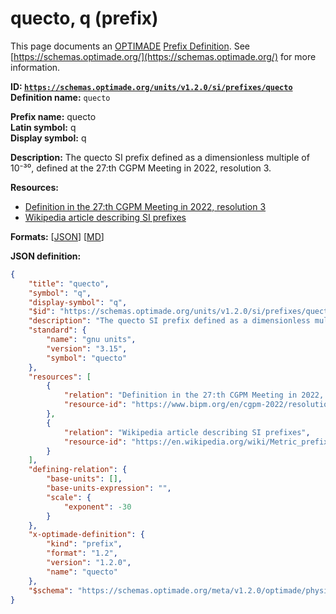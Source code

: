 # quecto, q (prefix)
This page documents an [OPTIMADE](https://www.optimade.org/) [Prefix Definition](https://schemas.optimade.org/#definitions). See [https://schemas.optimade.org/](https://schemas.optimade.org/) for more information.

**ID: [`https://schemas.optimade.org/units/v1.2.0/si/prefixes/quecto`](https://schemas.optimade.org/units/v1.2.0/si/prefixes/quecto)**  
**Definition name:** `quecto`

**Prefix name:** quecto  
**Latin symbol:** q  
**Display symbol:** q  
  
**Description:** The quecto SI prefix defined as a dimensionless multiple of 10⁻³⁰, defined at the 27:th CGPM Meeting in 2022, resolution 3.



**Resources:**

- [Definition in the 27:th CGPM Meeting in 2022, resolution 3](https://www.bipm.org/en/cgpm-2022/resolution-3)
- [Wikipedia article describing SI prefixes](https://en.wikipedia.org/wiki/Metric_prefix)


**Formats:** [[JSON](quecto.json)] [[MD](quecto.md)]

**JSON definition:**

``` json
{
    "title": "quecto",
    "symbol": "q",
    "display-symbol": "q",
    "$id": "https://schemas.optimade.org/units/v1.2.0/si/prefixes/quecto",
    "description": "The quecto SI prefix defined as a dimensionless multiple of 10\u207b\u00b3\u2070, defined at the 27:th CGPM Meeting in 2022, resolution 3.",
    "standard": {
        "name": "gnu units",
        "version": "3.15",
        "symbol": "quecto"
    },
    "resources": [
        {
            "relation": "Definition in the 27:th CGPM Meeting in 2022, resolution 3",
            "resource-id": "https://www.bipm.org/en/cgpm-2022/resolution-3"
        },
        {
            "relation": "Wikipedia article describing SI prefixes",
            "resource-id": "https://en.wikipedia.org/wiki/Metric_prefix"
        }
    ],
    "defining-relation": {
        "base-units": [],
        "base-units-expression": "",
        "scale": {
            "exponent": -30
        }
    },
    "x-optimade-definition": {
        "kind": "prefix",
        "format": "1.2",
        "version": "1.2.0",
        "name": "quecto"
    },
    "$schema": "https://schemas.optimade.org/meta/v1.2.0/optimade/physical_unit_definition.md"
}
```